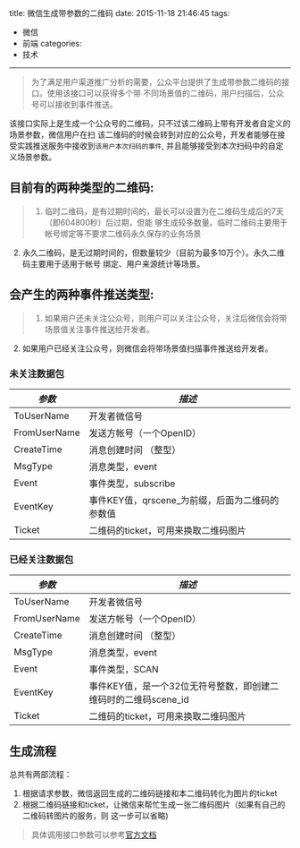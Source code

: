 title: 微信生成带参数的二维码
date: 2015-11-18 21:46:45
tags:
- 微信
- 前端
categories:
- 技术
---
> 为了满足用户渠道推广分析的需要，公众平台提供了生成带参数二维码的接口。使用该接口可以获得多个带
不同场景值的二维码，用户扫描后，公众号可以接收到事件推送。

该接口实际上是生成一个公众号的二维码，只不过该二维码上带有开发者自定义的场景参数，微信用户在扫
该二维码的时候会转到对应的公众号，开发者能够在接受实践推送服务中接收到`该用户本次扫码的事件`,
并且能够接受到本次扫码中的自定义场景参数。

## 目前有的两种类型的二维码:
> 1. 临时二维码，是有过期时间的，最长可以设置为在二维码生成后的7天（即604800秒）后过期，但能
够生成较多数量。临时二维码主要用于帐号绑定等不要求二维码永久保存的业务场景
2. 永久二维码，是无过期时间的，但数量较少（目前为最多10万个）。永久二维码主要用于适用于帐号
绑定、用户来源统计等场景。

## 会产生的两种事件推送类型:
> 1. 如果用户还未关注公众号，则用户可以关注公众号，关注后微信会将带场景值关注事件推送给开发者。
2. 如果用户已经关注公众号，则微信会将带场景值扫描事件推送给开发者。

### 未关注数据包
| *参数* | *描述* |
|-------|--------|
|ToUserName|   开发者微信号|
|FromUserName|	发送方帐号（一个OpenID）|
|CreateTime|	消息创建时间 （整型）|
|MsgType|	    消息类型，event|
|Event|	        事件类型，subscribe|
|EventKey|	    事件KEY值，qrscene_为前缀，后面为二维码的参数值|
|Ticket|	    二维码的ticket，可用来换取二维码图片|

### 已经关注数据包
| *参数* | *描述* |
|-------|--------|
|ToUserName|   开发者微信号|
|FromUserName|	发送方帐号（一个OpenID）|
|CreateTime|	消息创建时间 （整型）|
|MsgType|	    消息类型，event|
|Event|	        事件类型，SCAN|
|EventKey|	    事件KEY值，是一个32位无符号整数，即创建二维码时的二维码scene_id|
|Ticket|	    二维码的ticket，可用来换取二维码图片|

## 生成流程
总共有两部流程：
1. 根据请求参数，微信返回生成的二维码链接和本二维码转化为图片的ticket
2. 根据二维码链接和ticket，让微信来帮忙生成一张二维码图片（如果有自己的二维码转图片的服务，则
这一步可以省略)
>具体调用接口参数可以参考[官方文档](http://mp.weixin.qq.com/wiki/18/28fc21e7ed87bec960651f0ce873ef8a.html)
